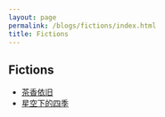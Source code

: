 ```yaml
---
layout: page
permalink: /blogs/fictions/index.html
title: Fictions
---
```


## Fictions

- [茶香依旧](https://Peiyuan-Wang.github.io/blogs/fictions/茶香依旧)
- [星空下的四季](https://Peiyuan-Wang.github.io/blogs/fictions/星空下的四季)